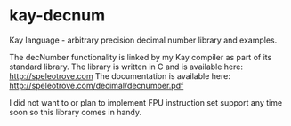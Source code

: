 # kay-decnum

Kay language - arbitrary precision decimal number library and examples.

The decNumber functionality is linked by my Kay compiler as part of its standard library.
The library is written in C and is available here: http://speleotrove.com
The documentation is available here: http://speleotrove.com/decimal/decnumber.pdf

I did not want to or plan to implement FPU instruction set support any time soon so this library comes in handy.